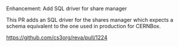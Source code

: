 Enhancement: Add SQL driver for share manager

This PR adds an SQL driver for the shares manager which expects a schema
equivalent to the one used in production for CERNBox.

https://github.com/cs3org/reva/pull/1224

